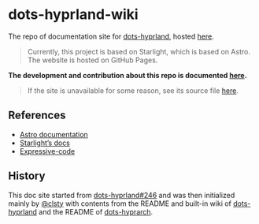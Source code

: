 # dots-hyprland-wiki

The repo of documentation site for [dots-hyprland](https://github.com/end-4/dots-hyprland), hosted [here](https://end-4.github.io/dots-hyprland-wiki).

> Currently, this project is based on Starlight, which is based on Astro.
> The website is hosted on GitHub Pages.

**The development and contribution about this repo is documented [here](https://end-4.github.io/dots-hyprland-wiki/en/dev/doc-site).**

> If the site is unavailable for some reason, see its source file [here](https://github.com/end-4/dots-hyprland-wiki/blob/main/src/content/docs/en/dev/doc-site.md).

## References

- [Astro documentation](https://docs.astro.build)
- [Starlight’s docs](https://starlight.astro.build/)
- [Expressive-code](https://expressive-code.com/)

## History
This doc site started from [dots-hyprland#246](https://github.com/end-4/dots-hyprland/issues/246) and was then initialized mainly by [@clsty](https://github.com/clsty) with contents from the README and built-in wiki of [dots-hyprland](https://github.com/end-4/dots-hyprland) and the README of [dots-hyprarch](https://github.com/clsty/dots-hyprarch).
